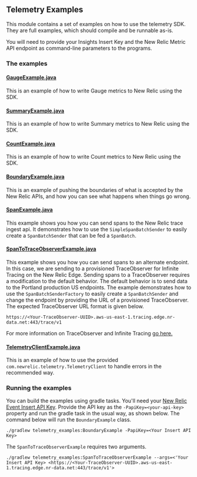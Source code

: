 ## Telemetry Examples

This module contains a set of examples on how to use the telemetry SDK. 
They are full examples, which should compile and be runnable as-is. 

You will need to provide your Insights Insert Key and the New Relic Metric API endpoint as 
command-line parameters to the programs.

### The examples

#### [GaugeExample.java](src/main/java/com/newrelic/telemetry/examples/GaugeExample.java)

This is an example of how to write Gauge metrics to New Relic using the SDK.

#### [SummaryExample.java](src/main/java/com/newrelic/telemetry/examples/SummaryExample.java)  

This is an example of how to write Summary metrics to New Relic using the SDK.

#### [CountExample.java](src/main/java/com/newrelic/telemetry/examples/CountExample.java)

This is an example of how to write Count metrics to New Relic using the SDK.

#### [BoundaryExample.java](src/main/java/com/newrelic/telemetry/examples/BoundaryExample.java)

This is an example of pushing the boundaries of what is accepted by the New Relic APIs,
and how you can see what happens when things go wrong.

#### [SpanExample.java](src/main/java/com/newrelic/telemetry/examples/SpanExample.java)

This example shows you how you can send spans to the New Relic trace ingest api.
It demonstrates how to use the `SimpleSpanBatchSender` to easily create a `SpanBatchSender`
that can be fed a `SpanBatch`.

#### [SpanToTraceObserverExample.java](src/main/java/com/newrelic/telemetry/examples/SpanToTraceObserverExample.java)

This example shows you how you can send spans to an alternate endpoint.  In this case, we are sending to a provisioned TraceObserver for Infinite Tracing on the New Relic Edge. 
Sending spans to a TraceObserver requires a modification to the default behavior. The default behavior is to send data to the Portland production US endpoints.
The example demonstrates how to use the `SpanBatchSenderFactory` to easily create a `SpanBatchSender` and change the endpoint by providing the URL of 
a provisioned TraceObserver.  
The expected TraceObserver URL format is given below.

`https://<Your-TraceObserver-UUID>.aws-us-east-1.tracing.edge.nr-data.net:443/trace/v1`
 
For more information on TraceObserver and Infinite Tracing [go here.](https://docs.newrelic.com/docs/understand-dependencies/distributed-tracing/enable-configure/language-agents-enable-distributed-tracing#provision-trace-observer)


#### [TelemetryClientExample.java](src/main/java/com/newrelic/telemetry/examples/TelemetryClientExample.java)

This is an example of how to use the provided `com.newrelic.telemetry.TelemetryClient` to handle
errors in the recommended way.

### Running the examples

You can build the examples using gradle tasks.  You'll need your [New Relic Event Insert API Key](https://docs.newrelic.com/docs/insights/insights-data-sources/custom-data/introduction-event-api#register).
Provide the API key as the `-PapiKey=<your-api-key>` property and run the gradle task in the usual way, as shown below.
The command below will run the `BoundaryExample` class.

`./gradlew telemetry_examples:BoundaryExample -PapiKey=<Your Insert API Key>`


The `SpanToTraceObserverExample` requires two arguments.

`./gradlew telemetry_examples:SpanToTraceObserverExample --args=<'Your Insert API Key> <https://<Your-TraceObserver-UUID>.aws-us-east-1.tracing.edge.nr-data.net:443/trace/v1'>`